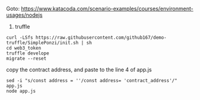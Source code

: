 Goto: https://www.katacoda.com/scenario-examples/courses/environment-usages/nodejs

1. truffle
```
curl -LSfs https://raw.githubusercontent.com/github167/demo-truffle/SimplePonzi/init.sh | sh
cd web3_token
truffle develope
migrate --reset

```
copy the contract address, and paste to the line 4 of app.js
```
sed -i "s/const address = ''/const address= 'contract_address'/" app.js
node app.js
```

